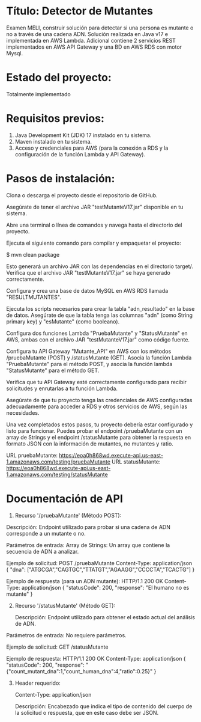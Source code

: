 # Título: Detector de Mutantes
Examen MELI, construir solución para detectar si una persona es mutante o no a través de una cadena ADN. Solución realizada en Java v17 e implementada en AWS Lambda.
Adicional contiene 2 servicios REST implementados en AWS API Gateway
y una BD en AWS RDS con motor Mysql.

# Estado del proyecto:
Totalmente implementado 

# Requisitos previos:

1. Java Development Kit (JDK) 17 instalado en tu sistema.
2. Maven instalado en tu sistema.
3. Acceso y credenciales para AWS (para la conexión a RDS y la configuración de la función Lambda y API Gateway).

# Pasos de instalación:

Clona o descarga el proyecto desde el repositorio de GitHub.

Asegúrate de tener el archivo JAR "testMutanteV17.jar" disponible en tu sistema.

Abre una terminal o línea de comandos y navega hasta el directorio del proyecto.

Ejecuta el siguiente comando para compilar y empaquetar el proyecto:

$ mvn clean package

Esto generará un archivo JAR con las dependencias en el directorio target/. Verifica que el archivo JAR "testMutanteV17.jar" se haya generado correctamente.

Configura y crea una base de datos MySQL en AWS RDS llamada "RESULTMUTANTES".

Ejecuta los scripts necesarios para crear la tabla "adn_resultado" en la base de datos. Asegúrate de que la tabla tenga las columnas "adn" (como String primary key) y "esMutante" (como booleano).

Configura dos funciones Lambda "PruebaMutante" y "StatusMutante" en AWS, ambas con el archivo JAR "testMutanteV17.jar" como código fuente.

Configura tu API Gateway "Mutante_API" en AWS con los métodos /pruebaMutante (POST) y /statusMutante (GET). Asocia la función Lambda "PruebaMutante" para el método POST, y asocia la función lambda "StatusMutante" para el método GET.

Verifica que tu API Gateway esté correctamente configurado para recibir solicitudes y enrutarlas a tu función Lambda.

Asegúrate de que tu proyecto tenga las credenciales de AWS configuradas adecuadamente para acceder a RDS y otros servicios de AWS, según las necesidades.

Una vez completados estos pasos, tu proyecto debería estar configurado y listo para funcionar. Puedes probar el endpoint /pruebaMutante con un array de Strings y el endpoint /statusMutante para obtener la respuesta en formato JSON con la información de mutantes, no mutantes y ratio.

URL pruebaMutante: https://eoa0h868wd.execute-api.us-east-1.amazonaws.com/testing/pruebaMutante
URL statusMutante: https://eoa0h868wd.execute-api.us-east-1.amazonaws.com/testing/statusMutante

# Documentación de API

1. Recurso '/pruebaMutante' (Método POST):
  
  Descripción: Endpoint utilizado para probar si una cadena de ADN corresponde a un mutante o no.
  
  Parámetros de entrada:
    Array de Strings: Un array que contiene la secuencia de ADN a analizar.
 
 Ejemplo de solicitud:
    POST /pruebaMutante
      Content-Type: application/json
      {
        "dna": ["ATGCGA","CAGTGC","TTATGT","AGAAGG","CCCCTA","TCACTG"]
      }
  
  Ejemplo de respuesta (para un ADN mutante):
     HTTP/1.1 200 OK
     Content-Type: application/json
      {
        "statusCode": 200,
        "response": "El humano no es mutante"
      }
      
2. Recurso '/statusMutante' (Método GET):
   
   Descripción: Endpoint utilizado para obtener el estado actual del análisis de ADN.
  
  Parámetros de entrada: No requiere parámetros.
   
   Ejemplo de solicitud:
     GET /statusMutante
   
   Ejemplo de respuesta:
    HTTP/1.1 200 OK
    Content-Type: application/json
      {
        "statusCode": 200,
        "response": "{\"count_mutant_dna\":1,\"count_human_dna\":4,\"ratio\":0.25}"
      }
  
 3. Header requerido:
    
    Content-Type: application/json
    
    Descripción: Encabezado que indica el tipo de contenido del cuerpo de la solicitud o respuesta, que en este caso debe   ser JSON.
    
